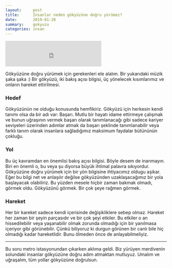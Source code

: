 ```yaml
---
layout:     post
title:      İnsanlar neden gökyüzüne doğru yürümez?
date:       2019-01-28
summary:    gokyuzu
categories: insan
---
```

<iframe src="https://open.spotify.com/embed/track/1flsSXBUZphU9qQfzu0Zzm" width="300" height="80" frameborder="0" allowtransparency="true" allow="encrypted-media"></iframe>

Gökyüzüne doğru yürümek için gerekenleri ele alalım. Bir yukarıdaki müzik şaka şaka :)
Bir gökyüzü, iki bakış açısı bilgisi, üç yönelecek kısımlarımız ve onların hareket ettirilmesi.

### Hedef
Gökyüzünün ne olduğu konusunda hemfikiriz. Gökyüzü için herkesin kendi tanımı olsa da bir adı var: Başarı.
Mutlu bir hayatı idame ettirmeye çalışmak ve bunun uğraşının vermek başarı olarak tanımlanacağı gibi sadece kariyer seviyeleri üzerinden adımlar atmak da başarı şeklinde tanımlanabilir veya farklı tanım olarak insanlara sağladığımız maksimum faydalar bütününün çokluğu.

### Yol
Bu üç kavramdan en önemlisi bakış açısı bilgisi. Böyle desem de inanmayın. Biri en önemli o, bu veya şu diyorsa büyük ihtimal palavra sıkıyordur.
Gökyüzüne doğru yürümek için bir yön bilgisine ihtiyacımız oldugu aşikar. Eğer bu bilgi net ve anlaşılır değilse gökyüzünden uzaklaşacağımız bir yola başlayacak olabiliriz. Bu yüzden mesele hiçbir zaman bakmak olmadı, görmek oldu. Gökyüzünü görmek. Bir çok şeye rağmen görmek.

### Hareket
Her bir kareket sadece kendi içerisinde değişikliklere sebep olmaz. Hareket her zaman bir şeyin parçasıdır ve bir çok şeyi etkiler. Bu etkiler o an hissedilebilir veya yaşanabilir olmak zorunda olmadığı için bir yanılmasa içeriyor gibi görünebilir. Çünkü biliyoruz ki durgun görünen bir canlı bile hiç olmadığı kadar hareketlidir. Bunu ölmeden önce de anlayabilmeliyiz.

___
Bu soru metro istasyonundan çıkarken aklıma geldi. Biz yürüyen merdivenin solundaki insanlar gökyüzüne doğru adım atmaktan mutluyuz. Umalım ve uğraşalım, tüm yollar gökyüzüne doğrulsun.